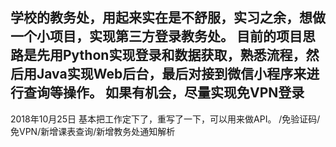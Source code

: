 学校的教务处，用起来实在是不舒服，实习之余，想做一个小项目，实现第三方登录教务处。
目前的项目思路是先用Python实现登录和数据获取，熟悉流程，然后用Java实现Web后台，最后对接到微信小程序来进行查询等操作。
如果有机会，尽量实现免VPN登录
-----------------------------
2018年10月25日
基本把工作定下了，重写了一下，可以用来做API。
/免验证码/免VPN/新增课表查询/新增教务处通知解析
